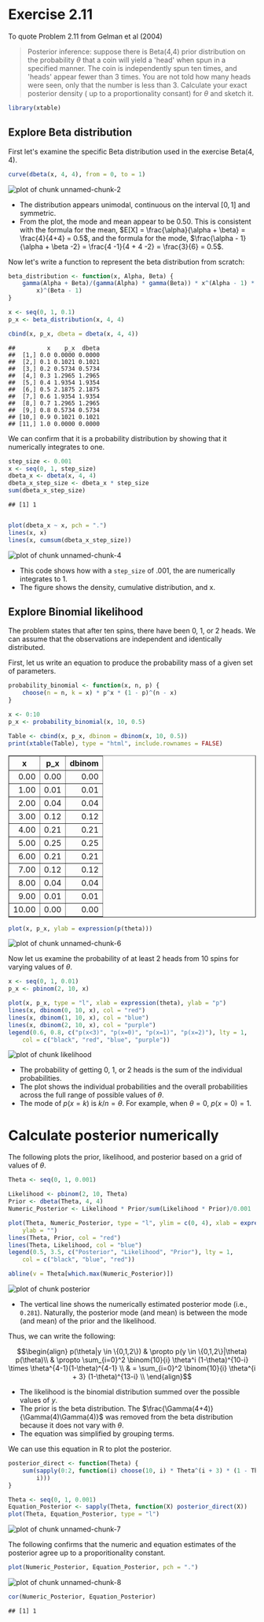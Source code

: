 # Exercise 2.11
To quote Problem 2.11 from Gelman et al (2004)
> Posterior inference: suppose there is Beta(4,4) prior distribution on the probability $\theta$ that a coin will yield a 'head' when spun in a specified manner. The coin is independently spun ten times, and 'heads' appear fewer than 3 times. You are not told how many heads were seen, only that the number is less than 3. Calculate your exact posterior density ( up to a proportionality consant) for $\theta$ and sketch it.



```r
library(xtable)
```




## Explore Beta distribution
First let's examine the specific Beta distribution used in the exercise $\text{Beta}(4,4)$.



```r
curve(dbeta(x, 4, 4), from = 0, to = 1)
```

![plot of chunk unnamed-chunk-2](figure/unnamed-chunk-2.png) 


* The distribution appears unimodal, continuous on the interval $[0, 1]$ and symmetric. 
* From the plot, the mode and mean appear to be 0.50. This is consistent with the formula for the mean, $E[X] = \frac{\alpha}{\alpha + \beta} = \frac{4}{4+4} = 0.5$, and the formula for the mode, $\frac{\alpha - 1}{\alpha + \beta -2} = \frac{4 -1}{4 + 4 -2} = \frac{3}{6} = 0.5$.


Now let's write a function to represent the beta distribution from scratch:



```r
beta_distribution <- function(x, Alpha, Beta) {
    gamma(Alpha + Beta)/(gamma(Alpha) * gamma(Beta)) * x^(Alpha - 1) * (1 - 
        x)^(Beta - 1)
}

x <- seq(0, 1, 0.1)
p_x <- beta_distribution(x, 4, 4)

cbind(x, p_x, dbeta = dbeta(x, 4, 4))
```

```
##         x    p_x  dbeta
##  [1,] 0.0 0.0000 0.0000
##  [2,] 0.1 0.1021 0.1021
##  [3,] 0.2 0.5734 0.5734
##  [4,] 0.3 1.2965 1.2965
##  [5,] 0.4 1.9354 1.9354
##  [6,] 0.5 2.1875 2.1875
##  [7,] 0.6 1.9354 1.9354
##  [8,] 0.7 1.2965 1.2965
##  [9,] 0.8 0.5734 0.5734
## [10,] 0.9 0.1021 0.1021
## [11,] 1.0 0.0000 0.0000
```




We can confirm that it is a probability distribution by showing that it numerically integrates to one.



```r
step_size <- 0.001
x <- seq(0, 1, step_size)
dbeta_x <- dbeta(x, 4, 4)
dbeta_x_step_size <- dbeta_x * step_size
sum(dbeta_x_step_size)
```

```
## [1] 1
```

```r

plot(dbeta_x ~ x, pch = ".")
lines(x, x)
lines(x, cumsum(dbeta_x_step_size))
```

![plot of chunk unnamed-chunk-4](figure/unnamed-chunk-4.png) 


* This code shows how with a `step_size` of .001, the are numerically integrates to 1.
* The figure shows the density, cumulative distribution, and x.

## Explore Binomial likelihood
The problem states that after ten spins, there have been 0, 1, or 2 heads. We can assume that the observations are independent and identically distributed.

First, let us write an equation to produce the probability mass of a given set of parameters.



```r
probability_binomial <- function(x, n, p) {
    choose(n = n, k = x) * p^x * (1 - p)^(n - x)
}

x <- 0:10
p_x <- probability_binomial(x, 10, 0.5)
```





```r
Table <- cbind(x, p_x, dbinom = dbinom(x, 10, 0.5))
print(xtable(Table), type = "html", include.rownames = FALSE)
```

<!-- html table generated in R 2.15.1 by xtable 1.7-0 package -->
<!-- Wed Jul 18 18:50:47 2012 -->
<TABLE border=1>
<TR> <TH> x </TH> <TH> p_x </TH> <TH> dbinom </TH>  </TR>
  <TR> <TD align="right"> 0.00 </TD> <TD align="right"> 0.00 </TD> <TD align="right"> 0.00 </TD> </TR>
  <TR> <TD align="right"> 1.00 </TD> <TD align="right"> 0.01 </TD> <TD align="right"> 0.01 </TD> </TR>
  <TR> <TD align="right"> 2.00 </TD> <TD align="right"> 0.04 </TD> <TD align="right"> 0.04 </TD> </TR>
  <TR> <TD align="right"> 3.00 </TD> <TD align="right"> 0.12 </TD> <TD align="right"> 0.12 </TD> </TR>
  <TR> <TD align="right"> 4.00 </TD> <TD align="right"> 0.21 </TD> <TD align="right"> 0.21 </TD> </TR>
  <TR> <TD align="right"> 5.00 </TD> <TD align="right"> 0.25 </TD> <TD align="right"> 0.25 </TD> </TR>
  <TR> <TD align="right"> 6.00 </TD> <TD align="right"> 0.21 </TD> <TD align="right"> 0.21 </TD> </TR>
  <TR> <TD align="right"> 7.00 </TD> <TD align="right"> 0.12 </TD> <TD align="right"> 0.12 </TD> </TR>
  <TR> <TD align="right"> 8.00 </TD> <TD align="right"> 0.04 </TD> <TD align="right"> 0.04 </TD> </TR>
  <TR> <TD align="right"> 9.00 </TD> <TD align="right"> 0.01 </TD> <TD align="right"> 0.01 </TD> </TR>
  <TR> <TD align="right"> 10.00 </TD> <TD align="right"> 0.00 </TD> <TD align="right"> 0.00 </TD> </TR>
   </TABLE>





```r
plot(x, p_x, ylab = expression(p(theta)))
```

![plot of chunk unnamed-chunk-6](figure/unnamed-chunk-6.png) 



Now let us examine the probability of at least 2 heads from 10 spins for varying values of $\theta$.



```r
x <- seq(0, 1, 0.01)
p_x <- pbinom(2, 10, x)

plot(x, p_x, type = "l", xlab = expression(theta), ylab = "p")
lines(x, dbinom(0, 10, x), col = "red")
lines(x, dbinom(1, 10, x), col = "blue")
lines(x, dbinom(2, 10, x), col = "purple")
legend(0.6, 0.8, c("p(x<3)", "p(x=0)", "p(x=1)", "p(x=2)"), lty = 1, 
    col = c("black", "red", "blue", "purple"))
```

![plot of chunk likelihood](figure/likelihood.png) 


* The probability of getting 0, 1, or 2 heads is the sum of the individual probabilities.
* The plot shows the individual probabilities and the overall probabilities across the full range of possible values of $\theta$.
* The mode of $p(x=k)$ is $k/n=\theta$. For example, when $\theta=0$, $p(x=0) = 1$.

# Calculate posterior numerically
The following plots the prior, likelihood, and posterior based on a grid of values of $\theta$.



```r
Theta <- seq(0, 1, 0.001)

Likelihood <- pbinom(2, 10, Theta)
Prior <- dbeta(Theta, 4, 4)
Numeric_Posterior <- Likelihood * Prior/sum(Likelihood * Prior)/0.001

plot(Theta, Numeric_Posterior, type = "l", ylim = c(0, 4), xlab = expression(theta), 
    ylab = "")
lines(Theta, Prior, col = "red")
lines(Theta, Likelihood, col = "blue")
legend(0.5, 3.5, c("Posterior", "Likelihood", "Prior"), lty = 1, 
    col = c("black", "blue", "red"))

abline(v = Theta[which.max(Numeric_Posterior)])
```

![plot of chunk posterior](figure/posterior.png) 


* The vertical line shows the numerically estimated posterior mode (i.e., `0.281`). Naturally, the posterior mode (and mean) is between the mode (and mean) of the prior and the likelihood.

Thus, we can write the following:

$$\begin{align}
p(\theta|y \in \{0,1,2\}) & \propto p(y \in \{0,1,2\}|\theta) p(\theta)\\
  & \propto \sum_{i=0}^2 \binom{10}{i} \theta^i (1-\theta)^{10-i} \times 
   \theta^{4-1}(1-\theta)^{4-1} \\
  & = \sum_{i=0}^2 \binom{10}{i} \theta^{i + 3} (1-\theta)^{13-i} \\
\end{align}$$

* The likelihood is the binomial distribution summed over the possible values of $y$. 
* The prior is the beta distribution. The $\frac{\Gamma(4+4)}{\Gamma(4)\Gamma(4)}$ was removed from the beta distribution because it does not vary with $\theta$.
* The equation was simplified by grouping terms.

We can use this equation in R to plot the posterior.




```r
posterior_direct <- function(Theta) {
    sum(sapply(0:2, function(i) choose(10, i) * Theta^(i + 3) * (1 - Theta)^(13 - 
        i)))
}

Theta <- seq(0, 1, 0.001)
Equation_Posterior <- sapply(Theta, function(X) posterior_direct(X))
plot(Theta, Equation_Posterior, type = "l")
```

![plot of chunk unnamed-chunk-7](figure/unnamed-chunk-7.png) 


The following confirms that the numeric and equation estimates of the posterior agree up to a proporitionality constant.



```r
plot(Numeric_Posterior, Equation_Posterior, pch = ".")
```

![plot of chunk unnamed-chunk-8](figure/unnamed-chunk-8.png) 

```r
cor(Numeric_Posterior, Equation_Posterior)
```

```
## [1] 1
```















